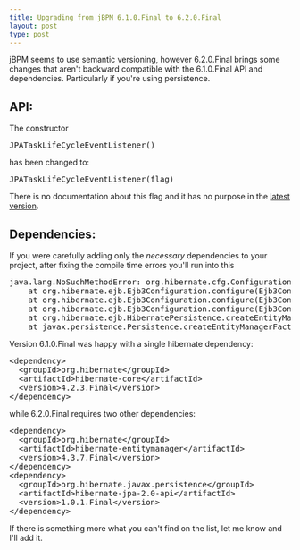 ```yaml
---
title: Upgrading from jBPM 6.1.0.Final to 6.2.0.Final
layout: post
type: post
---
```


jBPM seems to use semantic versioning, however 6.2.0.Final brings some changes that aren't backward compatible with the 6.1.0.Final API and dependencies. Particularly if you're using persistence.

API:
----
The constructor
<pre>
JPATaskLifeCycleEventListener()
</pre>
has been changed to:
<pre>
JPATaskLifeCycleEventListener(flag)
</pre>

There is no documentation about this flag and it has no purpose in the [latest version](https://github.com/droolsjbpm/jbpm/blob/04dff973905d3c3cacd3c4e45a420fb3b48945e3/jbpm-human-task/jbpm-human-task-audit/src/main/java/org/jbpm/services/task/audit/JPATaskLifeCycleEventListener.java#L47).

Dependencies:
-------------

If you were carefully adding only the _necessary_ dependencies to your project, after fixing the compile time errors you'll run into this

<pre>
java.lang.NoSuchMethodError: org.hibernate.cfg.Configuration.getNamingStrategyDelegator()Lorg/hibernate/cfg/naming/NamingStrategyDelegator;
	at org.hibernate.ejb.Ejb3Configuration.configure(Ejb3Configuration.java:1066)
	at org.hibernate.ejb.Ejb3Configuration.configure(Ejb3Configuration.java:295)
	at org.hibernate.ejb.Ejb3Configuration.configure(Ejb3Configuration.java:376)
	at org.hibernate.ejb.HibernatePersistence.createEntityManagerFactory(HibernatePersistence.java:58)
	at javax.persistence.Persistence.createEntityManagerFactory(Persistence.java:63)
</pre>

Version 6.1.0.Final was happy with a single hibernate dependency:

<pre>
&lt;dependency&gt;
  &lt;groupId&gt;org.hibernate&lt;/groupId&gt;
  &lt;artifactId&gt;hibernate-core&lt;/artifactId&gt;
  &lt;version&gt;4.2.3.Final&lt;/version&gt;
&lt;/dependency&gt;
</pre>

while 6.2.0.Final requires two other dependencies:

<pre>
&lt;dependency&gt;
  &lt;groupId&gt;org.hibernate&lt;/groupId&gt;
  &lt;artifactId&gt;hibernate-entitymanager&lt;/artifactId&gt;
  &lt;version&gt;4.3.7.Final&lt;/version&gt;
&lt;/dependency&gt;
&lt;dependency&gt;
  &lt;groupId&gt;org.hibernate.javax.persistence&lt;/groupId&gt;
  &lt;artifactId&gt;hibernate-jpa-2.0-api&lt;/artifactId&gt;
  &lt;version&gt;1.0.1.Final&lt;/version&gt;
&lt;/dependency&gt;
</pre>

If there is something more what you can't find on the list, let me know and I'll add it.
